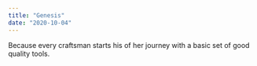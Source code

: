 ```yaml
---
title: "Genesis"
date: "2020-10-04"
---
```


Because every craftsman starts his of her journey with a basic set of good quality tools.